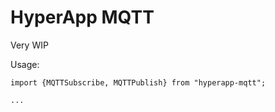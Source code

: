 HyperApp MQTT
=============

Very WIP

Usage:
```
import {MQTTSubscribe, MQTTPublish} from "hyperapp-mqtt";

...
```
